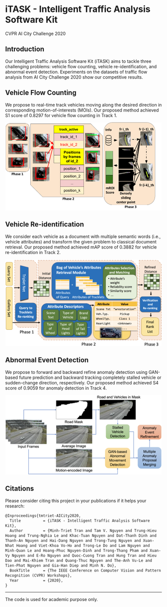 # iTASK - Intelligent Traffic Analysis Software Kit
CVPR AI City Challenge 2020

## Introduction

Our Intelligent Traffic Analysis Software Kit (iTASK) aims to tackle three challenging problems: vehicle flow counting, vehicle re-identification, and abnormal event detection. Experiments on the datasets of traffic flow analysis from AI City Challenge 2020 show our competitive results.

## Vehicle Flow Counting

We propose to real-time track vehicles moving along the desired direction in corresponding motion-of-interests (MOIs). Our proposed method achieved S1 score of 0.8297 for vehicle flow counting in Track 1.

![](track1.png)

## Vehicle Re-identification

We consider each vehicle as a document with multiple semantic words (i.e., vehicle attributes) and transform the given problem to classical document retrieval. Our proposed method achieved mAP score of 0.3882 for vehicle re-identification in Track 2.

![](track2.png)

## Abnormal Event Detection

We propose to forward and backward refine anomaly detection using GAN-based future prediction and backward tracking completely stalled vehicle or sudden-change direction, respectively. Our proposed method achieved S4 score of 0.9059 for anomaly detection in Track 4.

![](track4.png)

## Citations
Please consider citing this project in your publications if it helps your research:

```
@Inproceedings{tmtriet-AICity2020,
  Title          = {iTASK - Intelligent Traffic Analysis Software Kit},
  Author         = {Minh-Triet Tran and Tam V. Nguyen and Trung-Hieu Hoang and Trung-Nghia Le and Khac-Tuan Nguyen and Dat-Thanh Dinh and Thanh-An Nguyen and Hai-Dang Nguyen and Trong-Tung Nguyen and Xuan-Nhat Hoang and Viet-Khoa Vo-Ho and Trong-Le Do and Lam Nguyen and Minh-Quan Le and Hoang-Phuc Nguyen-Dinh and Trong-Thang Pham and Xuan-Vy Nguyen and E-Ro Nguyen and Quoc-Cuong Tran and Hung Tran and Hieu Dao and Mai-Khiem Tran and Quang-Thuc Nguyen and The-Anh Vu-Le and Tien-Phat Nguyen and Gia-Han Diep and Minh N. Do},
  BookTitle      = {The IEEE Conference on Computer Vision and Pattern Recognition (CVPR) Workshops},
  Year           = {2020},
}
```

------------------
The code is used for academic purpose only.
